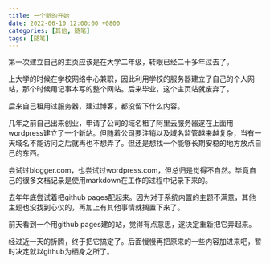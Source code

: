 ```yaml
---
title: 一个新的开始
date: 2022-06-10 12:00:00 +0800
categories: [其他, 随笔]
tags: [随笔]
---
```


第一次建立自己的主页应该是在大学二年级，转眼已经二十多年过去了。

上大学的时候在学校网络中心兼职，因此利用学校的服务器建立了自己的个人网站，那个时候用记事本写的整个网站。后来毕业，这个主页站就废弃了。

后来自己租用过服务器，建过博客，都没留下什么内容。

几年之前自己出来创业，申请了公司的域名租了阿里云服务器遂在上面用wordpress建立了一个新站。但随着公司要注销以及域名监管越来越复杂，当有一天域名不能访问之后就再也不想弄了。但还是想找一个能够长期安稳的地方放点自己的东西。

尝试过blogger.com，也尝试过wordpress.com，但总归是觉得不自然。毕竟自己的很多文档记录是使用markdown在工作的过程中记录下来的。

去年年底尝试着把github pages配起来。因为对于系统内置的主题不满意，其他主题也没找到心仪的，再加上有其他事情就搁置下来了。

前天看到一个用github pages建的站，觉得有点意思，遂决定重新把它弄起来。

经过近一天的折腾，终于把它搞定了。后面慢慢再把原来的一些内容加进来吧，暂时决定就以github为栖身之所了。